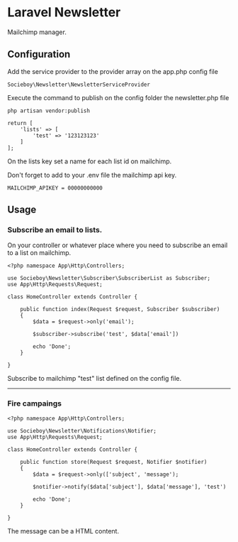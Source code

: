 # Laravel Newsletter
Mailchimp manager.

## Configuration 

Add the service provider to the provider array on the app.php config file
```
Socieboy\Newsletter\NewsletterServiceProvider
```

Execute the command to publish on the config folder the newsletter.php file
```
php artisan vendor:publish
```

```
return [
    'lists' => [
        'test' => '123123123'
    ]
];
```
On the lists key set a name for each list id on mailchimp.

Don't forget to add to your .env file the mailchimp api key.

```
MAILCHIMP_APIKEY = 00000000000
```


## Usage

### Subscribe an email to lists.

On your controller or whatever place where you need to subscribe an email to a list on mailchimp.
```
<?php namespace App\Http\Controllers;

use Socieboy\Newsletter\Subscriber\SubscriberList as Subscriber;
use App\Http\Requests\Request;

class HomeController extends Controller {

	public function index(Request $request, Subscriber $subscriber)
	{
		$data = $request->only('email');
	    
		$subscriber->subscribe('test', $data['email'])
	    
		echo 'Done';
	}

}

```
Subscribe to mailchimp "test" list defined on the config file.

-----------------------

### Fire campaings
```
<?php namespace App\Http\Controllers;

use Socieboy\Newsletter\Notifications\Notifier;
use App\Http\Requests\Request;

class HomeController extends Controller {

	public function store(Request $request, Notifier $notifier)
	{
		$data = $request->only(['subject', 'message');
	    
		$notifier->notify($data['subject'], $data['message'], 'test')
	    
		echo 'Done';
	}

}
```
The message can be a HTML content.

